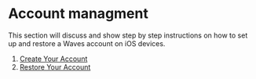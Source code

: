 # Account managment

This section will discuss and show step by step instructions on how to set up and restore a Waves account on iOS devices.

1. [Create Your Account](account-managment/creating-an-account.md)
2. [Restore Your Account](account-managment/restore-an-account.md)
